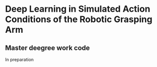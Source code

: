 # Deep Learning in Simulated Action Conditions of the Robotic Grasping Arm
## Master deegree work code

In preparation
